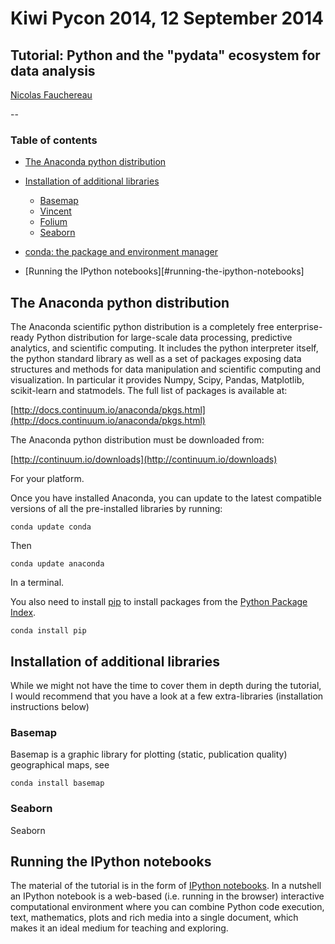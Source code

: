 # Kiwi Pycon 2014, 12 September 2014

## Tutorial: Python and the "pydata" ecosystem for data analysis

[Nicolas Fauchereau](mailto:Nicolas.Fauchereau@gmail.com)

--

### Table of contents

- [The Anaconda python distribution](#the-anaconda-python-distribution)
- [Installation of additional libraries](#installation-of-additional-libraries)
  - [Basemap](#basemap)
  - [Vincent](#vincent)
  - [Folium](#folium)
  - [Seaborn](#seaborn)
- [conda: the package and environment manager](#installation-of-additional-libraries)

- [Running the IPython notebooks][#running-the-ipython-notebooks]

## The Anaconda python distribution

The Anaconda scientific python distribution is a completely free enterprise-ready Python distribution for large-scale data processing, predictive analytics, and scientific computing. It includes the python interpreter itself, the python standard library as well as a set of packages exposing data structures and methods for data manipulation and scientific computing and visualization. In particular it provides Numpy, Scipy, Pandas, Matplotlib, scikit-learn and statmodels. The full list of packages is available at:

[http://docs.continuum.io/anaconda/pkgs.html](http://docs.continuum.io/anaconda/pkgs.html)

The Anaconda python distribution must be downloaded from:

[http://continuum.io/downloads](http://continuum.io/downloads)

For your platform.

Once you have installed Anaconda, you can update to the latest compatible versions of all the pre-installed libraries by running:

```
conda update conda
```

Then

```
conda update anaconda
```

In a terminal.

You also need to install [pip](https://github.com/pypa/pip) to install packages from the [Python Package Index](http://pypi.python.org/pypi).

```
conda install pip
```

## Installation of additional libraries

While we might not have the time to cover them in depth during the tutorial, I would recommend that you have a look at a few extra-libraries (installation instructions below)

### Basemap

Basemap is a graphic library for plotting (static, publication quality) geographical maps, see []()

```
conda install basemap
```

### Seaborn

Seaborn

## Running the IPython notebooks

The material of the tutorial is in the form of [IPython notebooks](http://ipython.org/notebook.html). In a nutshell an IPython notebook is a web-based (i.e. running in the browser) interactive computational environment where you can combine Python code execution, text, mathematics, plots and rich media into a single document, which makes it an ideal medium for teaching and exploring.

